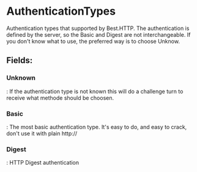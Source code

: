 # AuthenticationTypes

Authentication types that supported by Best.HTTP. The authentication is defined by the server, so the Basic and Digest are not interchangeable. If you don't know what to use, the preferred way is to choose Unknow. 

## **Fields**:
### **Unknown**
: If the authentication type is not known this will do a challenge turn to receive what methode should be choosen. 
### **Basic**
: The most basic authentication type. It's easy to do, and easy to crack, don't use it with plain http:// 
### **Digest**
: HTTP Digest authentication 